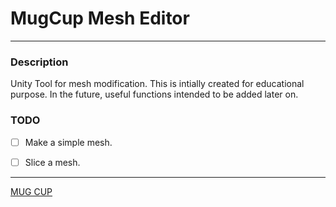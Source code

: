 # MugCup Mesh Editor

***

### Description

Unity Tool for mesh modification. This is intially created for educational purpose.
In the future, useful functions intended to be added later on.

### TODO

- [ ] Make a simple mesh.
- [ ] Slice a mesh.


***


[MUG CUP](http://mugcupp.com/)
